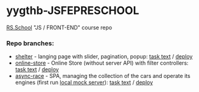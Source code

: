 # yygthb-JSFEPRESCHOOL

[RS.School](https://rs.school/) "JS / FRONT-END" course repo

### Repo branches:

- [shelter](https://github.com/yygthb/rsschool-stage1/tree/shelter) - langing page with slider, pagination, popup: [task text](https://github.com/rolling-scopes-school/tasks/tree/master/stage1/stream1/shelter) / [deploy](https://rolling-scopes-school.github.io/yygthb-JSFE2022Q1/shelter/)
- [online-store](https://github.com/yygthb/rsschool-stage1/tree/online-store) - Online Store (without server API) with filter controllers: [task text](https://github.com/rolling-scopes-school/tasks/blob/master/tasks/online-store/README.md) / [deploy](https://rolling-scopes-school.github.io/yygthb-JSFE2022Q1/online-store/)
- [async-race](https://github.com/yygthb/rsschool-stage1/tree/async-race) - SPA, managing the collection of the cars and operate its engines (first run [local mock server](https://github.com/mikhama/async-race-api)): [task text](https://github.com/rolling-scopes-school/tasks/blob/master/tasks/async-race.md) / [deploy](https://rolling-scopes-school.github.io/yygthb-JSFE2022Q1/async-race/)
